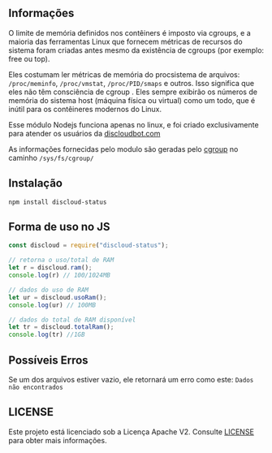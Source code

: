 ## Informações 

O limite de memória definidos nos contêiners é imposto via cgroups, e a maioria das ferramentas Linux que fornecem métricas de recursos do sistema foram criadas antes mesmo da existência de cgroups (por exemplo: free ou top). 


Eles costumam ler métricas de memória do procsistema de arquivos: `/proc/meminfo`, `/proc/vmstat`, `/proc/PID/smaps` e outros.
Isso significa que eles não têm consciência de cgroup . Eles sempre exibirão os números de memória do sistema host (máquina física ou virtual) como um todo, que é inútil para os contêineres modernos do Linux.

Esse módulo Nodejs funciona apenas no linux, e foi criado exclusivamente para atender os usuários da [discloudbot.com](https://discloudbot.com)

As informações fornecidas pelo modulo são geradas pelo [cgroup](https://www.kernel.org/doc/Documentation/cgroup-v1/) no caminho `/sys/fs/cgroup/`


## Instalação

```
npm install discloud-status
```

## Forma de uso no JS

```javascript
const discloud = require("discloud-status");

// retorna o uso/total de RAM
let r = discloud.ram();
console.log(r) // 100/1024MB

// dados do uso de RAM
let ur = discloud.usoRam();
console.log(ur) // 100MB

// dados do total de RAM disponível
let tr = discloud.totalRam();
console.log(tr) //1GB

```

## Possíveis Erros
Se um dos arquivos estiver vazio, ele retornará um erro como este:
`Dados não encontrados`


## LICENSE
Este projeto está licenciado sob a Licença Apache V2. Consulte [LICENSE](LICENSE) para obter mais informações.


